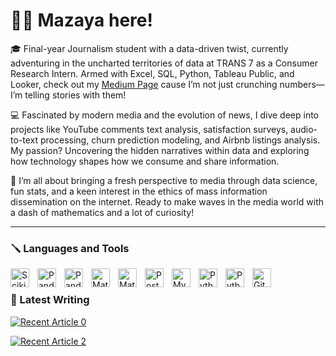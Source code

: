 # 👩‍🚀 Mazaya here! 

🎓 Final-year Journalism student with a data-driven twist, currently adventuring in the uncharted territories of data at TRANS 7 as a Consumer Research Intern. Armed with Excel, SQL, Python, Tableau Public, and Looker, check out my [Medium Page](https://medium.com/@kimmaekhyun) cause I’m not just crunching numbers—I’m telling stories with them!

💻 Fascinated by modern media and the evolution of news, I dive deep into projects like YouTube comments text analysis, satisfaction surveys, audio-to-text processing, churn prediction modeling, and Airbnb listings analysis. My passion? Uncovering the hidden narratives within data and exploring how technology shapes how we consume and share information.

🚀 I’m all about bringing a fresh perspective to media through data science, fun stats, and a keen interest in the ethics of mass information dissemination on the internet. Ready to make waves in the media world with a dash of mathematics and a lot of curiosity!

---
### 🪛 Languages and Tools

<img align="left" alt="Scikit-learn" width="30px" style="padding-right:10px;" src="https://cdn.jsdelivr.net/gh/devicons/devicon/icons/scikitlearn/scikitlearn-original.svg" />
<img align="left" alt="Pandas" width="30px" style="padding-right:10px;" src="https://cdn.jsdelivr.net/gh/devicons/devicon/icons/numpy/numpy-original-wordmark.svg" />
<img align="left" alt="Pandas" width="30px" style="padding-right:10px;" src="https://cdn.jsdelivr.net/gh/devicons/devicon/icons/pandas/pandas-original-wordmark.svg" />
<img align="left" alt="Matplotlib" width="30px" style="padding-right:10px;" src="https://cdn.jsdelivr.net/gh/devicons/devicon/icons/matplotlib/matplotlib-original-wordmark.svg" />
<img align="left" alt="Matplotlib" width="30px" style="padding-right:10px;" src="https://cdn.jsdelivr.net/gh/devicons/devicon/icons/matplotlib/matplotlib-original-wordmark.svg" />
<img align="left" alt="PostgreSQL" width="30px" style="padding-right:10px;" src="https://cdn.jsdelivr.net/gh/devicons/devicon/icons/postgresql/postgresql-plain.svg" />
<img align="left" alt="MySQL" width="30px" style="padding-right:10px;" src="https://cdn.jsdelivr.net/gh/devicons/devicon/icons/mysql/mysql-plain.svg" />
<img align="left" alt="Python" width="30px" style="padding-right:10px;" src="https://cdn.jsdelivr.net/gh/devicons/devicon/icons/python/python-plain.svg" />
<img align="left" alt="Python" width="30px" style="padding-right:10px;" src="https://cdn.jsdelivr.net/gh/devicons/devicon/icons/python/python-plain.svg" />
<img align="left" alt="GitHub" width="30px" style="padding-right:10px;" src="https://cdn.jsdelivr.net/gh/devicons/devicon/icons/github/github-original.svg" />
<br />

### 📰 Latest Writing
 <a target="_blank" href="https://github-readme-medium-recent-article.vercel.app/medium/@imantumorang/0"><img src="https://github-readme-medium-recent-article.vercel.app/medium/@kimmaekhyun/0" alt="Recent Article 0"> 

<a target="_blank" href="https://github-readme-medium-recent-article.vercel.app/medium/@imantumorang/2"><img src="https://github-readme-medium-recent-article.vercel.app/medium/@kimmaekhyun/2" alt="Recent Article 2"> 


